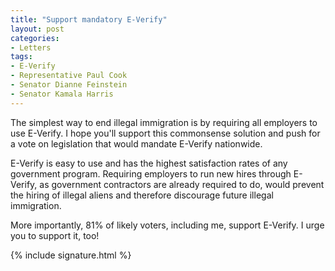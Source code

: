 ```yaml
---
title: "Support mandatory E-Verify"
layout: post
categories:
- Letters
tags:
- E-Verify
- Representative Paul Cook
- Senator Dianne Feinstein
- Senator Kamala Harris
---
```


The simplest way to end illegal immigration is by requiring all employers to use E-Verify. I hope you'll support this commonsense solution and push for a vote on legislation that would mandate E-Verify nationwide.

E-Verify is easy to use and has the highest satisfaction rates of any government program. Requiring employers to run new hires through E-Verify, as government contractors are already required to do, would prevent the hiring of illegal aliens and therefore discourage future illegal immigration.

More importantly, 81% of likely voters, including me, support E-Verify. I urge you to support it, too!

{% include signature.html %}
